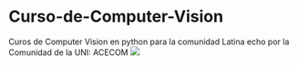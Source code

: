 # Curso-de-Computer-Vision
Curos de Computer Vision en python para la comunidad Latina echo por la Comunidad de la UNI:
ACECOM
![](https://i.imgur.com/6STBDqU.png)

